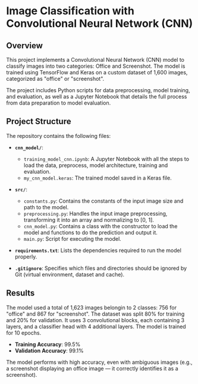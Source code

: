 # Image Classification with Convolutional Neural Network (CNN)
## Overview
This project implements a Convolutional Neural Network (CNN) model to classify images into two categories: Office and Screenshot. The model is trained using TensorFlow and Keras on a custom dataset of 1,600 images, categorized as "office" or "screenshot".

The project includes Python scripts for data preprocessing, model training, and evaluation, as well as a Jupyter Notebook that details the full process from data preparation to model evaluation.

## Project Structure
The repository contains the following files:
  - **`cnn_model/`**:
    - `training_model_cnn.ipynb`: A Jupyter Notebook with all the steps to load the data, preprocess, model architecture, training and evaluation.
    - `my_cnn_model.keras`: The trained model saved in a Keras file.
    
  - **`src/`**:
    - `constants.py`: Contains the constants of the input image size and path to the model.
    - `preprocessing.py`: Handles the input image preprocessing, transforming it into an array and normalizing to [0, 1].
    - `cnn_model.py`: Contains a class with the constructor to load the model and functions to do the prediction and output it.
    - `main.py`: Script for executing the model.

  - **`requirements.txt`**: Lists the dependencies required to run the model properly.
  -  **`.gitignore`**: Specifies which files and directories should be ignored by Git (virtual environment, dataset and cache).
   
## Results
The model used a total of 1,623 images belongin to 2 classes: 756 for "office" and 867 for "screenshot". The dataset was split 80% for training and 20% for validation.
It uses 3 convolutional blocks, each containing 3 layers, and a classifier head with 4 additional layers. The model is trained for 10 epochs.
  - **Training Accuracy**: 99.5%
  - **Validation Accuracy**: 99.1%

The model performs with high accuracy, even with ambiguous images (e.g., a screenshot displaying an office image — it correctly identifies it as a screenshot).
